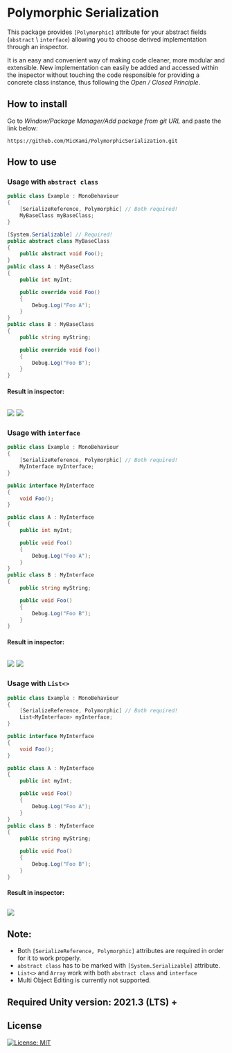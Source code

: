 # Polymorphic Serialization
This package provides `[Polymorphic]` attribute for your abstract fields (`abstract` \ `interface`) allowing you to choose derived implementation through an inspector.

It is an easy and convenient way of making code cleaner, more modular and extensible. New implementation can easily be added and accessed within the inspector without touching the code responsible for providing a concrete class instance, thus following the *Open / Closed Principle*.

## How to install

Go to *Window/Package Manager/Add package from git URL* and paste the link below:
```
https://github.com/MicKami/PolymorphicSerialization.git
```


## How to use

### Usage with `abstract class`
```csharp
public class Example : MonoBehaviour
{
	[SerializeReference, Polymorphic] // Both required!
	MyBaseClass myBaseClass;
}

[System.Serializable] // Required!
public abstract class MyBaseClass
{
	public abstract void Foo();
}
public class A : MyBaseClass
{
	public int myInt;

	public override void Foo()
	{		
		Debug.Log("Foo A");
	}
}
public class B : MyBaseClass
{
	public string myString;

	public override void Foo()
	{		
		Debug.Log("Foo B");
	}
}
```
#### Result in inspector:
![](https://imgur.com/jmpcrkp.jpeg) ![](https://imgur.com/URKlBdz.jpeg)
-
### Usage with `interface`
```csharp
public class Example : MonoBehaviour
{
	[SerializeReference, Polymorphic] // Both required!
	MyInterface myInterface;
}

public interface MyInterface
{
	void Foo();
}

public class A : MyInterface
{
	public int myInt;

	public void Foo()
	{		
		Debug.Log("Foo A");
	}
}
public class B : MyInterface
{
	public string myString;

	public void Foo()
	{
		Debug.Log("Foo B");
	}
}
```
#### Result in inspector:
![](https://imgur.com/rNpXvze.jpeg) ![](https://imgur.com/KMYddqX.jpeg)
-

### Usage with `List<>`
```csharp
public class Example : MonoBehaviour
{
	[SerializeReference, Polymorphic] // Both required!
	List<MyInterface> myInterface;
}

public interface MyInterface
{
	void Foo();
}

public class A : MyInterface
{
	public int myInt;

	public void Foo()
	{		
		Debug.Log("Foo A");
	}
}
public class B : MyInterface
{
	public string myString;

	public void Foo()
	{
		Debug.Log("Foo B");
	}
}
```
#### Result in inspector:
![](https://imgur.com/Q8O1j3w.jpeg) 
-

## Note:

 - Both `[SerializeReference, Polymorphic]` attributes are required in order for it to work properly.
 - `abstract class` has to be marked with `[System.Serializable]` attribute.
 - `List<>` and `Array` work with both `abstract class` and `interface`
 - Multi Object Editing is currently not supported.
 
## Required Unity version: 2021.3 (LTS) + 
## License
 [![License: MIT](https://img.shields.io/badge/License-MIT-yellow.svg)](https://opensource.org/licenses/MIT)
 

